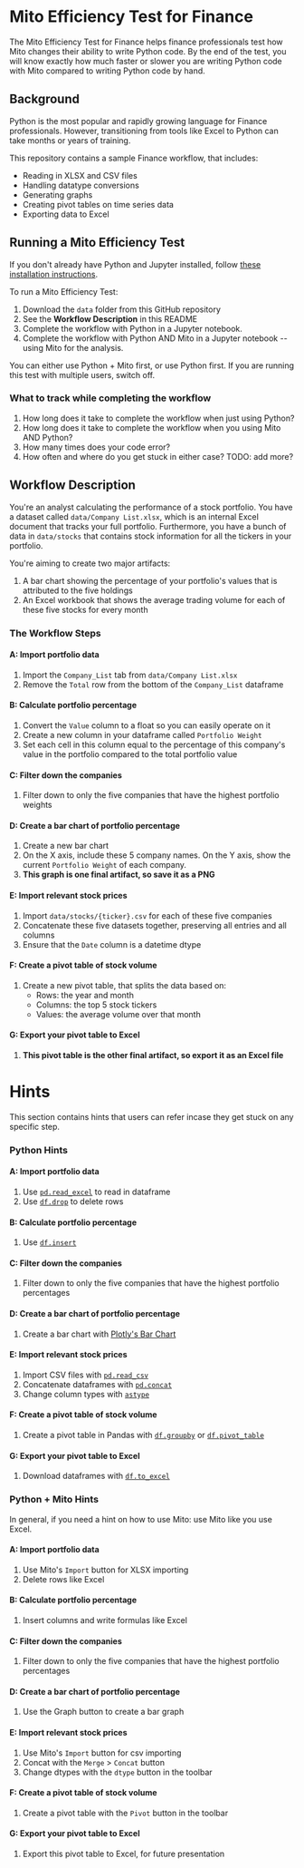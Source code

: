 # Mito Efficiency Test for Finance

The Mito Efficiency Test for Finance helps finance professionals test how Mito changes their ability to write Python code. By the end of the test, you will know exactly how much faster or slower you are writing Python code with Mito compared to writing Python code by hand. 

## Background 

Python is the most popular and rapidly growing language for Finance professionals. However, transitioning from tools like Excel to Python can take months or years of training.

This repository contains a sample Finance workflow, that includes:
- Reading in XLSX and CSV files
- Handling datatype conversions
- Generating graphs
- Creating pivot tables on time series data
- Exporting data to Excel

## Running a Mito Efficiency Test

If you don't already have Python and Jupyter installed, follow [these installation instructions](https://docs.trymito.io/getting-started/installing-mito).

To run a Mito Efficiency Test:
1. Download the `data` folder from this GitHub repository
2. See the **Workflow Description** in this README
3. Complete the workflow with Python in a Jupyter notebook.
4. Complete the workflow with Python AND Mito in a Jupyter notebook -- using Mito for the analysis.

You can either use Python + Mito first, or use Python first. If you are running this test with multiple users, switch off. 

### What to track while completing the workflow
1. How long does it take to complete the workflow when just using Python?
2. How long does it take to complete the workflow when you using Mito AND Python?
3. How many times does your code error?
4. How often and where do you get stuck in either case?
TODO: add more? 

## Workflow Description

You're an analyst calculating the performance of a stock portfolio. You have a dataset called `data/Company List.xlsx`, which is an internal Excel document that tracks your full portfolio. Furthermore, you have a bunch of data in `data/stocks` that contains stock information for all the tickers in your portfolio.

You're aiming to create two major artifacts:
1. A bar chart showing the percentage of your portfolio's values that is attributed to the five holdings
2. An Excel workbook that shows the average trading volume for each of these five stocks for every month

### The Workflow Steps

#### A: Import portfolio data
1. Import the `Company_List` tab from `data/Company List.xlsx`
2. Remove the `Total` row from the bottom of the `Company_List` dataframe

#### B: Calculate portfolio percentage 
1. Convert the `Value` column to a float so you can easily operate on it
2. Create a new column in your dataframe called `Portfolio Weight`
2. Set each cell in this column equal to the percentage of this company's value in the portfolio compared to the total portfolio value

#### C: Filter down the companies 
1. Filter down to only the five companies that have the highest portfolio weights

#### D: Create a bar chart of portfolio percentage
1. Create a new bar chart
2. On the X axis, include these 5 company names. On the Y axis, show the current `Portfolio Weight` of each company. 
3. **This graph is one final artifact, so save it as a PNG**

#### E: Import relevant stock prices
1. Import `data/stocks/{ticker}.csv` for each of these five companies
2. Concatenate these five datasets together, preserving all entries and all columns
3. Ensure that the `Date` column is a datetime dtype

#### F: Create a pivot table of stock volume
1. Create a new pivot table, that splits the data based on:
    - Rows: the year and month
    - Columns: the top 5 stock tickers
    - Values: the average volume over that month

#### G: Export your pivot table to Excel 
1. **This pivot table is the other final artifact, so export it as an Excel file**

# Hints

This section contains hints that users can refer incase they get stuck on any specific step.

### Python Hints

#### A: Import portfolio data
1. Use [`pd.read_excel`](https://pandas.pydata.org/pandas-docs/stable/reference/api/pandas.read_excel.html) to read in dataframe
2. Use [`df.drop`](https://pandas.pydata.org/docs/reference/api/pandas.DataFrame.drop.html) to delete rows

#### B: Calculate portfolio percentage 
1. Use [`df.insert`](https://pandas.pydata.org/docs/reference/api/pandas.DataFrame.insert.html)

#### C: Filter down the companies 
1. Filter down to only the five companies that have the highest portfolio percentages

#### D: Create a bar chart of portfolio percentage
1. Create a bar chart with [Plotly's Bar Chart](https://plotly.com/python/bar-charts/)

#### E: Import relevant stock prices
1. Import CSV files with [`pd.read_csv`](https://pandas.pydata.org/pandas-docs/stable/reference/api/pandas.read_csv.html)
2. Concatenate dataframes with [`pd.concat`](https://pandas.pydata.org/docs/reference/api/pandas.concat.html)
3. Change column types with [`astype`](https://pandas.pydata.org/docs/reference/api/pandas.DataFrame.astype.html)

#### F: Create a pivot table of stock volume
1. Create a pivot table in Pandas with [`df.groupby`](https://pandas.pydata.org/docs/reference/api/pandas.DataFrame.groupby.html) or [`df.pivot_table`](https://pandas.pydata.org/docs/reference/api/pandas.pivot_table.html)

#### G: Export your pivot table to Excel 
1. Download dataframes with [`df.to_excel`](https://pandas.pydata.org/docs/reference/api/pandas.DataFrame.to_excel.html)

### Python + Mito Hints

In general, if you need a hint on how to use Mito: use Mito like you use Excel.

#### A: Import portfolio data
1. Use Mito's `Import` button for XLSX importing
2. Delete rows like Excel

#### B: Calculate portfolio percentage 
1. Insert columns and write formulas like Excel

#### C: Filter down the companies 
1. Filter down to only the five companies that have the highest portfolio percentages

#### D: Create a bar chart of portfolio percentage
1. Use the Graph button to create a bar graph

#### E: Import relevant stock prices
1. Use Mito's `Import` button for csv importing
2. Concat with the `Merge` > `Concat` button
3. Change dtypes with the `dtype` button in the toolbar

#### F: Create a pivot table of stock volume
1. Create a pivot table with the `Pivot` button in the toolbar

#### G: Export your pivot table to Excel 
1. Export this pivot table to Excel, for future presentation



